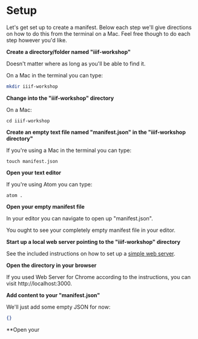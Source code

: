 # Setup

Let's get set up to create a manifest. Below each step we'll give directions on how to do this from the terminal on a Mac. Feel free though to do each step however you'd like.

**Create a directory/folder named "iiif-workshop"**

Doesn't matter where as long as you'll be able to find it.

On a Mac in the terminal you can type:

```sh
mkdir iiif-workshop
```

**Change into the "iiif-workshop" directory**

On a Mac:

```
cd iiif-workshop
```

**Create an empty text file named "manifest.json" in the "iiif-workshop directory"**

If you're using a Mac in the terminal you can type:

```shell
touch manifest.json
```

**Open your text editor**

If you're using Atom you can type:

```
atom .
```
**Open your empty manifest file**

In your editor you can navigate to open up "manifest.json".

You ought to see your completely empty manifest file in your editor.

**Start up a local web server pointing to the "iiif-workshop" directory**

See the included instructions on how to set up a [simple web server](preparation/web-server.md).

**Open the directory in your browser**

If you used Web Server for Chrome according to the instructions, you can visit http://localhost:3000.

**Add content to your "manifest.json"**

We'll just add some empty JSON for now:

```json
{}
```

**Open your 
